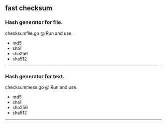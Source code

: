 **fast checksum**
------------------
### Hash generator for file. ###

checksumfile.go @ Run and use.

- md5
- sha1
- sha256
- sha512
------------------

### Hash generator for text. ###

checksummess.go @ Run and use.

- md5
- sha1
- sha256
- sha512
------------------
